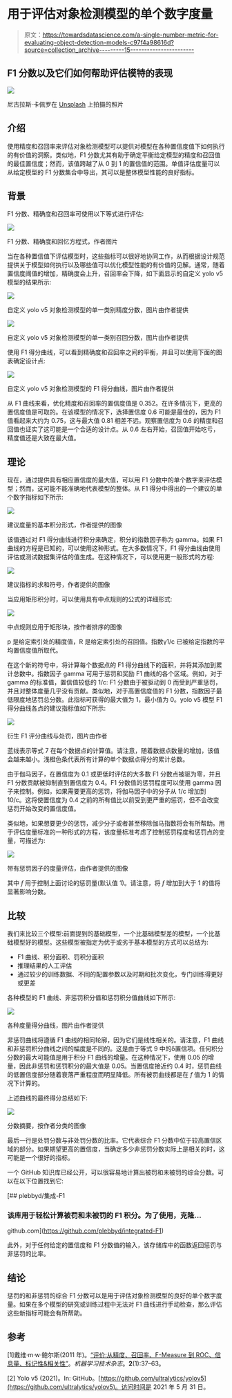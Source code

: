 # 用于评估对象检测模型的单个数字度量

> 原文：<https://towardsdatascience.com/a-single-number-metric-for-evaluating-object-detection-models-c97f4a98616d?source=collection_archive---------15----------------------->

## F1 分数以及它们如何帮助评估模特的表现

![](img/fbc7d26bda60be13c13a27b8a0283ef2.png)

尼古拉斯·卡佩罗在 [Unsplash](https://unsplash.com?utm_source=medium&utm_medium=referral) 上拍摄的照片

## 介绍

使用精度和召回率来评估对象检测模型可以提供对模型在各种置信度值下如何执行的有价值的洞察。类似地，F1 分数尤其有助于确定平衡给定模型的精度和召回值的最佳置信度；然而，该值跨越了从 0 到 1 的置信值的范围。单值评估度量可以从给定模型的 F1 分数集合中导出，其可以是整体模型性能的良好指标。

## 背景

F1 分数、精确度和召回率可使用以下等式进行评估:

![](img/0cc6b26779ecea4ccaa91815f21b4ad7.png)

F1 分数、精确度和回忆方程式，作者图片

当在各种置信值下评估模型时，这些指标可以很好地协同工作，从而根据设计规范提供关于模型如何执行以及哪些值可以优化模型性能的有价值的见解。通常，随着置信度阈值的增加，精确度会上升，召回率会下降，如下面显示的自定义 yolo v5 模型的结果所示:

![](img/342357ef95245a72e6bee47951276730.png)

自定义 yolo v5 对象检测模型的单一类别精度分数，图片由作者提供

![](img/6906141ca84345c7c5a9a93e0a7253d4.png)

自定义 yolo v5 对象检测模型的单一类别召回分数，图片由作者提供

使用 F1 得分曲线，可以看到精确度和召回率之间的平衡，并且可以使用下面的图表确定设计点:

![](img/87ed1af92820cc880a9f1b853a9d622a.png)

自定义 yolo v5 对象检测模型的 F1 得分曲线，图片由作者提供

从 F1 曲线来看，优化精度和召回率的置信度值是 0.352。在许多情况下，更高的置信度值是可取的。在该模型的情况下，选择置信度 0.6 可能是最佳的，因为 F1 值看起来大约为 0.75，这与最大值 0.81 相差不远。观察置信度为 0.6 的精度和召回值也证实了这可能是一个合适的设计点。从 0.6 左右开始，召回值开始吃亏，精度值还是大致在最大值。

## 理论

现在，通过提供具有相应置信度的最大值，可以用 F1 分数中的单个数字来评估模型；然而，这可能不能准确地代表模型的整体。从 F1 得分中得出的一个建议的单个数字指标如下所示:

![](img/84d10c194baa0df3df6d5e24cfb6fc43.png)

建议度量的基本积分形式，作者提供的图像

该值通过对 F1 得分曲线进行积分来确定，积分的指数因子称为 gamma。如果 F1 曲线的方程是已知的，可以使用这种形式。在大多数情况下，F1 得分曲线由使用评估或测试数据集评估的值生成。在这种情况下，可以使用更一般形式的方程:

![](img/f72ae773da25e1c190bc513dc9e3d930.png)

建议指标的求和符号，作者提供的图像

当应用矩形积分时，可以使用具有中点规则的公式的详细形式:

![](img/0ac21893cabfa89d2e3d7ded7d502b68.png)

中点规则应用于矩形块，按作者排序的图像

p 是给定索引处的精度值，R 是给定索引处的召回值。指数γ1/c 已被给定指数的平均置信度值所取代。

在这个新的符号中，将计算每个数据点的 F1 得分曲线下的面积，并将其添加到累计总数中。指数因子 gamma 可用于惩罚和奖励 F1 曲线的各个区域。例如，对于 gamma 的标准值，置信值较低的 1/c: F1 分数由于被驱动到 0 而受到严重惩罚，并且对整体度量几乎没有贡献。类似地，对于高置信度值的 F1 分数，指数因子最低限度地惩罚总分数。此指标可获得的最大值为 1，最小值为 0。yolo v5 模型 F1 得分曲线各点的建议指标值如下所示:

![](img/5e3175963de9912707b23502b14e2a15.png)

衍生 F1 评分曲线与处罚，图片由作者

蓝线表示等式 7 在每个数据点的计算值。请注意，随着数据点数量的增加，该值会越来越小。浅橙色条代表所有计算的单个数据点得分的累计总数。

由于伽马因子，在置信度为 0.1 或更低时评估的大多数 F1 分数点被驱为零，并且 F1 分数贡献被抑制直到置信度为 0.4。F1 分数值的惩罚程度可以使用 gamma 因子来控制。例如，如果需要更高的惩罚，将伽马因子中的分子从 1/c 增加到 10/c。这将使置信度为 0.4 之前的所有值比以前受到更严重的惩罚，但不会改变惩罚开始改变的置信度值。

类似地，如果想要更少的惩罚，减少分子或者甚至移除伽马指数将会有所帮助。用于评估度量标准的一种形式的方程，该度量标准考虑了控制惩罚程度和惩罚点的变量，可描述为:

![](img/2bd744284e481130057af2ba4183ba59.png)

带有惩罚因子的度量评估，由作者提供的图像

其中 *f* 用于控制上面讨论的惩罚量(默认值 1)。请注意，将 *f* 增加到大于 1 的值将显著影响分数。

## 比较

我们来比较三个模型:前面提到的基础模型，一个比基础模型差的模型，一个比基础模型好的模型。这些模型被指定为优于或劣于基本模型的方式可以总结为:

*   F1 曲线、积分面积、罚积分面积
*   推理结果的人工评估
*   通过较少的训练数据、不同的配置参数以及时期和批次变化，专门训练得更好或更差

各种模型的 F1 曲线、非惩罚积分值和惩罚积分值曲线如下所示:

![](img/00e0cecd13bbf9939af34358e4642139.png)

各种度量得分曲线，图片由作者提供

非惩罚曲线将遵循 F1 曲线的相同轮廓，因为它们是线性相关的。请注意，F1 曲线和非惩罚积分曲线之间的幅度是不同的。这是由于等式 9 中的δ置信项。任何积分分数的最大可能值是用于积分 F1 曲线的增量。在这种情况下，使用 0.05 的增量，因此非惩罚和惩罚积分的最大值是 0.05。当置信度接近约 0.4 时，惩罚曲线的低置信度部分随着衰落严重程度而明显降低。所有被罚曲线都是在 *f* 值为 1 的情况下计算的。

上述曲线的最终得分总结如下:

![](img/ed248835e186c253cca769ba501ea35c.png)

分数摘要，按作者分类的图像

最后一行是处罚分数与非处罚分数的比率。它代表综合 F1 分数中位于较高置信区域的部分。如果期望更高的置信度，当确定多少非惩罚分数实际上是相关的时，这可能是一个很好的指标。

一个 GitHub 知识库已经公开，可以很容易地计算出被罚和未被罚的综合分数。可以在以下位置找到它:

[](https://github.com/plebbyd/integrated-F1) [## plebbyd/集成-F1

### 该库用于轻松计算被罚和未被罚的 F1 积分。为了使用，克隆…

github.com](https://github.com/plebbyd/integrated-F1) 

此外，对于任何给定的置信度和 F1 分数值的输入，该存储库中的函数返回惩罚与非惩罚的比率。

## **结论**

惩罚的和非惩罚的综合 F1 分数可以是用于评估对象检测模型的良好的单个数字度量。如果在多个模型的研究或训练过程中无法对 F1 曲线进行手动检查，那么评估这些新指标可能会有所帮助。

## 参考

[1]戴维·m·w·鲍尔斯(2011 年)。[“评价:从精度、召回率、F-Measure 到 ROC、信息量、标记性&相关性”](https://www.researchgate.net/publication/228529307)。*机器学习技术杂志*。**2**(1):37–63。

[2] Yolo v5 (2021)。In: GitHub。[https://github.com/ultralytics/yolov5](https://github.com/ultralytics/yolov5)。访问时间是 2021 年 5 月 31 日。